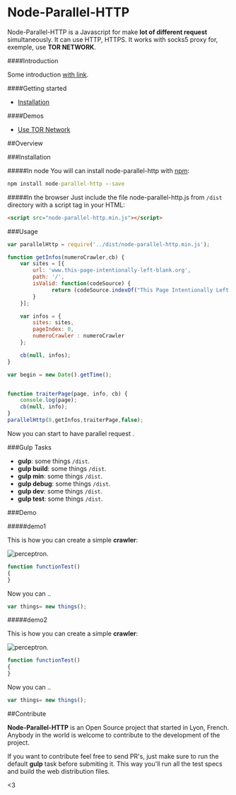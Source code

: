Node-Parallel-HTTP
========

Node-Parallel-HTTP is a Javascript for make  **lot of different request** simultaneously. It can use HTTP, HTTPS. It works with socks5 proxy for, exemple, use **TOR NETWORK**.

####Introduction

Some introduction [with link](http://google.fr).



####Getting started

- [Installation]()

####Demos

- [Use TOR Network]()


##Overview

###Installation

#####In node
You will can install node-parallel-http with [npm](https://www.npmjs.com/package/node-parallel-http):

```cmd
npm install node-parallel-http --save
```

#####In the browser
Just include the file node-parallel-http.js from `/dist` directory with a script tag in your HTML:

```html
<script src="node-parallel-http.min.js"></script>
```

###Usage

```javascript
var parallelHttp = require('../dist/node-parallel-http.min.js');

function getInfos(numeroCrawler,cb) {
    var sites = [{
        url: 'www.this-page-intentionally-left-blank.org',
        path: '/',
        isValid: function(codeSource) {
              return (codeSource.indexOf("This Page Intentionally Left Blank") >=0);
        }
    }];

    var infos = {
        sites: sites,
        pageIndex: 0,
        numeroCrawler : numeroCrawler
    };

    cb(null, infos);
}

var begin = new Date().getTime();


function traiterPage(page, info, cb) {
	console.log(page);
    cb(null, info);
}
parallelHttp(8,getInfos,traiterPage,false);

```

Now you can start to have parallel request .

###Gulp Tasks

- **gulp**: some things `/dist`.
- **gulp build**: some things `/dist`.
- **gulp min**: some things `/dist`.
- **gulp debug**: some things `/dist`.
- **gulp dev**: some things `/dist`.
- **gulp test**: some things `/dist`.

###Demo

#####demo1

This is how you can create a simple **crawler**:

![perceptron](http://engineering.naukri.com/wp-content/uploads/sites/19/2015/12/spider-web-crawl-featured.jpg).

```javascript
function functionTest()
{
}

```

Now you can ..

```javascript
var things= new things();
```
#####demo2

This is how you can create a simple **crawler**:

![perceptron](http://engineering.naukri.com/wp-content/uploads/sites/19/2015/12/spider-web-crawl-featured.jpg).

```javascript
function functionTest()
{
}

```

Now you can ..

```javascript
var things= new things();
```

##Contribute

**Node-Parallel-HTTP** is an Open Source project that started in Lyon, French. Anybody in the world is welcome to contribute to the development of the project.

If you want to contribute feel free to send PR's, just make sure to run the default **gulp** task before submiting it. This way you'll run all the test specs and build the web distribution files.

<3

